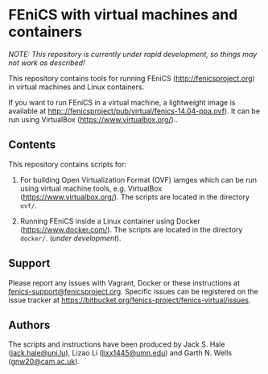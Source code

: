 # FEniCS with virtual machines and containers

*NOTE: This repository is currently under rapid development, so things may not work as described!*

This repository contains tools for running FEniCS
(<http://fenicsproject.org>) in virtual machines and Linux containers.

If you want to run FEniCS in a virtual machine, a lightweight image is
available at
<http:://fenicsproject/pub/virtual/fenics-14.04-ppa.ovf>). It can be
run using VirtualBox (<https://www.virtualbox.org/>)..


## Contents

This repository contains scripts for:

1. For building Open Virtualization Format (OVF) iamges which can be
   run using virtual machine tools, e.g. VirtualBox
   (<https://www.virtualbox.org/>). The scripts are located in the
   directory `ovf/`.

2. Running FEniCS inside a Linux container using Docker
   (<https://www.docker.com/>). The scripts are located in the
   directory `docker/`. (*under development*).


## Support

Please report any issues with Vagrant, Docker or these instructions at
<fenics-support@fenicsproject.org>.  Specific issues can be registered
on the issue tracker at
<https://bitbucket.org/fenics-project/fenics-virtual/issues>.


## Authors

The scripts and instructions have been produced by
Jack S. Hale (<jack.hale@uni.lu>),
Lizao Li (<lixx1445@umn.edu>)
and
Garth N. Wells (<gnw20@cam.ac.uk>).